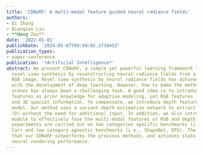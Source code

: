 ```yaml
---
title: 'CDNeRF: A multi-modal feature guided neural radiance fields'
authors:
- Qi Zhang
- Qiaoqiao Liu
- **Hang Zou**
date: '2022-01-01'
publishDate: '2024-05-07T09:59:02.173645Z'
publication_types:
- paper-conference
publication: '*Artificial Intelligence*'
abstract: We present CDNeRF, a simple yet powerful learning framework that creates
  novel view synthesis by reconstructing neural radiance fields from a single view
  RGB image. Novel view synthesis by neural radiance fields has achieved great improvement
  with the development of deep learning. However, how to make the method generic across
  scenes has always been a challenging task. A good idea is to introduce 2D image
  features as prior knowledge for adaptive modeling, yet RGB features (C) lack geometry
  and 3D spacial information. To compensate, we introduce depth features into the
  model. Our method uses a variant depth estimation network to extract depth features
  (D) without the need for additional input. In addition, we also introduce the transformer
  module to effectively fuse the multi-modal features of RGB and depth. Extensive
  experiments are carried out on two categories specific benchmarks (i.e., Chair,
  Car) and two category agnostic benchmarks (i.e., ShapeNet, DTU). The results demonstrate
  that our CDNeRF outperforms the previous methods, and achieves state-of-the-art
  neural rendering performance.
---
```

